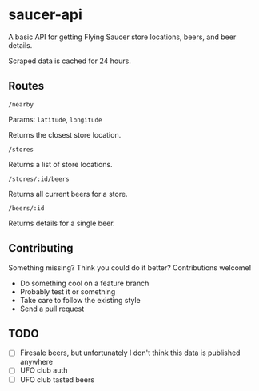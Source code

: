 # saucer-api

A basic API for getting Flying Saucer store locations, beers, and beer details.

Scraped data is cached for 24 hours.

## Routes

`/nearby`

Params: `latitude`, `longitude`

Returns the closest store location.

`/stores`

Returns a list of store locations.

`/stores/:id/beers`

Returns all current beers for a store.

`/beers/:id`

Returns details for a single beer.

## Contributing

Something missing? Think you could do it better? Contributions welcome!

* Do something cool on a feature branch
* Probably test it or something
* Take care to follow the existing style
* Send a pull request

## TODO

* [ ] Firesale beers, but unfortunately I don't think this data is published anywhere
* [ ] UFO club auth
* [ ] UFO club tasted beers
